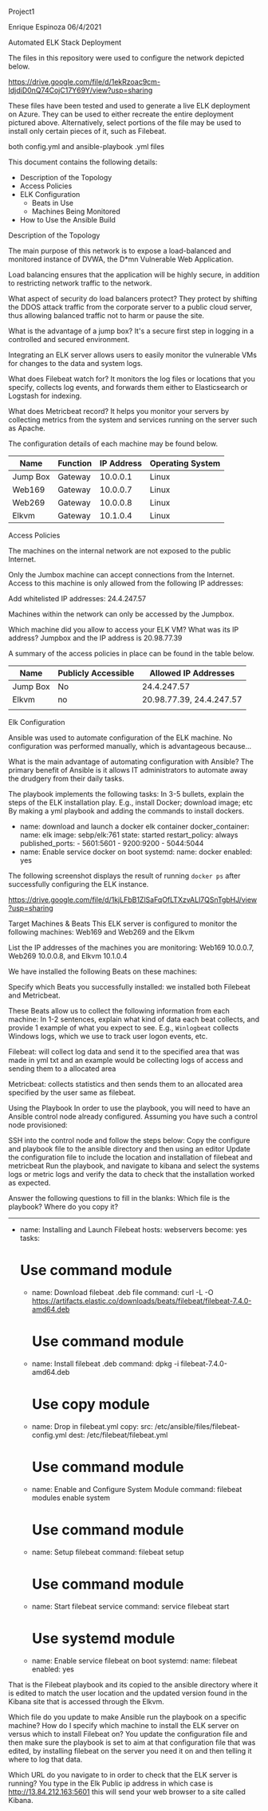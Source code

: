 Project1

Enrique Espinoza 
06/4/2021




 Automated ELK Stack Deployment

The files in this repository were used to configure the network depicted below.

https://drive.google.com/file/d/1ekRzoac9cm-IdjdiD0nQ74CojC17Y69Y/view?usp=sharing


These files have been tested and used to generate a live ELK deployment on Azure. They can be used to either recreate the entire deployment pictured above. Alternatively, select portions of the file may be used to install only certain pieces of it, such as Filebeat.

 both config.yml and ansible-playbook .yml files

This document contains the following details:
- Description of the Topology
- Access Policies
- ELK Configuration
  - Beats in Use
  - Machines Being Monitored
- How to Use the Ansible Build


 Description of the Topology

The main purpose of this network is to expose a load-balanced and monitored instance of DVWA, the D*mn Vulnerable Web Application.

Load balancing ensures that the application will be highly secure, in addition to restricting network traffic to the network.

What aspect of security do load balancers protect? They protect by shifting the DDOS attack traffic from the corporate server to a public cloud server, thus allowing balanced traffic not to harm or pause the site.

What is the advantage of a jump box? It's a secure first step in logging in a controlled and secured environment.

Integrating an ELK server allows users to easily monitor the vulnerable VMs for changes to the data and system logs.

What does Filebeat watch for? It monitors the log files or locations that you specify, collects log events, and forwards them either to Elasticsearch or Logstash for indexing. 

What does Metricbeat record? It helps you monitor your servers by collecting metrics from the system and services running on the server such as Apache. 

The configuration details of each machine may be found below.

| Name     | Function | IP Address | Operating System |
|----------|----------|------------|------------------|
| Jump Box | Gateway  | 10.0.0.1   | Linux       |
| Web169    | Gateway  | 10.0.0.7   | Linux       |
| Web269    | Gateway  | 10.0.0.8   | Linux       |
| Elkvm        | Gateway   | 10.1.0.4  |  Linux      |

 Access Policies

The machines on the internal network are not exposed to the public Internet. 

Only the Jumbox machine can accept connections from the Internet. Access to this machine is only allowed from the following IP addresses:

Add whitelisted IP addresses: 
24.4.247.57

Machines within the network can only be accessed by the Jumpbox.

 Which machine did you allow to access your ELK VM? What was its IP address? 
Jumpbox and the IP address is 20.98.77.39 

A summary of the access policies in place can be found in the table below.

| Name     | Publicly Accessible | Allowed IP Addresses |
|----------|---------------------|----------------------|
| Jump Box |     No              |   24.4.247.57           |
| Elkvm    |     no              | 20.98.77.39, 24.4.247.57 |
|          |                     |                      |

 Elk Configuration

Ansible was used to automate configuration of the ELK machine. No configuration was performed manually, which is advantageous because...

What is the main advantage of automating configuration with Ansible? The primary benefit of Ansible is it allows IT administrators to automate away the drudgery from their daily tasks.


The playbook implements the following tasks:
In 3-5 bullets, explain the steps of the ELK installation play. E.g., install Docker; download image; etc
By making a yml playbook and adding the commands to install dockers.
- name: download and launch a docker elk container
      docker_container:
        name: elk
        image: sebp/elk:761
        state: started
        restart_policy: always
        published_ports:
          - 5601:5601
          - 9200:9200
          - 5044:5044
- name: Enable service docker on boot
      systemd:
        name: docker
        enabled: yes





The following screenshot displays the result of running `docker ps` after successfully configuring the ELK instance.

https://drive.google.com/file/d/1kjLFbB1ZlSaFqOfLTXzvALl7QSnTgbHJ/view?usp=sharing 

Target Machines & Beats
This ELK server is configured to monitor the following machines:
Web169 and Web269 and the Elkvm

List the IP addresses of the machines you are monitoring:
Web169 10.0.0.7, Web269 10.0.0.8, and Elkvm 10.1.0.4

We have installed the following Beats on these machines:

Specify which Beats you successfully installed: we installed both Filebeat and Metricbeat.

These Beats allow us to collect the following information from each machine:
In 1-2 sentences, explain what kind of data each beat collects, and provide 1 example of what you expect to see. E.g., `Winlogbeat` collects Windows logs, which we use to track user logon events, etc.

Filebeat: will collect log data and send it to the specified area that was made in yml txt and an example would be collecting logs of access and sending them to a allocated area

Metricbeat: collects statistics and then sends them to an allocated area specified by the user same as filebeat.


Using the Playbook
In order to use the playbook, you will need to have an Ansible control node already configured. Assuming you have such a control node provisioned: 

SSH into the control node and follow the steps below:
 Copy the configure and playbook  file to the ansible directory and then using an editor
 Update the configuration file to include the location and installation of filebeat and metricbeat
 Run the playbook, and navigate to kibana and select the systems logs or metric logs and verify the data to check that the installation worked as expected.

 Answer the following questions to fill in the blanks:
 Which file is the playbook? Where do you copy it? 

---
- name: Installing and Launch Filebeat
  hosts: webservers
  become: yes
  tasks:
    # Use command module
  - name: Download filebeat .deb file
    command: curl -L -O https://artifacts.elastic.co/downloads/beats/filebeat/filebeat-7.4.0-amd64.deb

    # Use command module
  - name: Install filebeat .deb
    command: dpkg -i filebeat-7.4.0-amd64.deb

    # Use copy module
  - name: Drop in filebeat.yml
    copy:
      src: /etc/ansible/files/filebeat-config.yml
      dest: /etc/filebeat/filebeat.yml

    # Use command module
  - name: Enable and Configure System Module
    command: filebeat modules enable system

    # Use command module
  - name: Setup filebeat
    command: filebeat setup

    # Use command module
  - name: Start filebeat service
    command: service filebeat start

    # Use systemd module
  - name: Enable service filebeat on boot
    systemd:
      name: filebeat
      enabled: yes

That is the Filebeat playbook and its copied to the ansible directory where it is edited to match the user location and the updated version found in the Kibana site that is accessed through the Elkvm.




Which file do you update to make Ansible run the playbook on a specific machine? How do I                   specify which machine to install the ELK server on versus which to install Filebeat on? You update the configuration file and then make sure the playbook is set to aim at that configuration file that was edited, by installing filebeat on the server you need it on and then telling it where to log that data.

 Which URL do you navigate to in order to check that the ELK server is running?
You type in the Elk Public ip address in which case is http://13.84.212.163:5601 this will send your web browser to a site called Kibana.
